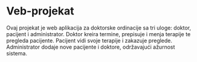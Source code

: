 # Veb-projekat
Ovaj projekat je web aplikacija za doktorske ordinacije sa tri uloge: doktor, pacijent i administrator. Doktor kreira termine, prepisuje i menja terapije te pregleda pacijente. Pacijent vidi svoje terapije i zakazuje preglede. Administrator dodaje nove pacijente i doktore, održavajući ažurnost sistema.
